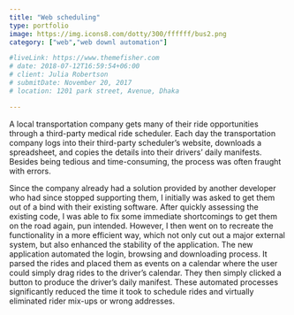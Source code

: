 ```yaml
---
title: "Web scheduling"
type: portfolio
image: https://img.icons8.com/dotty/300/ffffff/bus2.png
category: ["web","web downl automation"]

#liveLink: https://www.themefisher.com
# date: 2018-07-12T16:59:54+06:00
# client: Julia Robertson
# submitDate: November 20, 2017
# location: 1201 park street, Avenue, Dhaka

---
```

A local transportation company gets many of their ride opportunities through a third-party medical ride scheduler. Each day the transportation company logs into their third-party scheduler’s website, downloads a spreadsheet, and copies the details into their drivers’ daily manifests.  Besides being tedious and time-consuming, the process was often fraught with errors.   

Since the company already had a solution provided by another developer who had since stopped supporting them, I initially was asked to get them out of a bind with their existing software. After quickly assessing the existing code, I was able to fix some immediate shortcomings to get them on the road again, pun intended. However, I then went on to recreate the functionality in a more efficient way, which not only cut out a major external system, but also enhanced the stability of the application.  The new application automated the login, browsing and downloading process. It parsed the rides and placed them as events on a calendar where the user could simply drag rides to the driver’s calendar. They then simply clicked a button to produce the driver’s daily manifest. These automated processes significantly  reduced the time it took to schedule rides and virtually eliminated rider mix-ups or wrong addresses.

